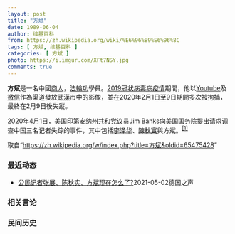 ```yaml
---
layout: post
title: "方斌"
date: 1989-06-04
author: 维基百科
from: https://zh.wikipedia.org/wiki/%E6%96%B9%E6%96%8C
tags: [ 方斌, 维基百科 ]
categories: [ 方斌 ]
photo: https://i.imgur.com/XFt7NSY.jpg
comments: true
---
```

<div class="mw-parser-output">
<p><b>方斌</b>是一名中國<a href="/wiki/%E5%95%86%E4%BA%BA" title="商人">商人</a>，<a href="/wiki/%E6%B3%95%E8%BC%AA%E5%8A%9F" class="mw-redirect" title="法輪功">法輪功</a>學員。<a href="/wiki/2019%E5%86%A0%E7%8A%B6%E7%97%85%E6%AF%92%E7%97%85%E7%96%AB%E6%83%85" title="2019冠状病毒病疫情">2019冠状病毒病疫情</a>期間，他以<a href="/wiki/Youtube" class="mw-redirect" title="Youtube">Youtube</a>及<a href="/wiki/%E5%BE%AE%E4%BF%A1" title="微信">微信</a>作為渠道發放<a href="/wiki/%E6%AD%A6%E6%BC%A2" class="mw-redirect" title="武漢">武漢</a>市中的影像，並在2020年2月1日至9日期間多次被拘捕，最終在2月9日後失蹤。
</p><p>2020年4月1日，美国印第安纳州共和党议员Jim Banks向美国国务院提出请求调查中国三名记者失踪的事件，其中包括<a href="/wiki/%E6%9D%8E%E6%B3%BD%E5%8D%8E_(%E8%AE%B0%E8%80%85)" title="李泽华 (记者)">李泽华</a>、<a href="/wiki/%E9%99%88%E7%A7%8B%E5%AE%9E_(%E5%BE%8B%E5%B8%88)" title="陈秋实 (律师)">陳秋實</a>與<a class="mw-selflink selflink">方斌</a>。<sup id="cite_ref-1" class="reference"><a href="#cite_note-1">[1]</a></sup>
</p>
</div><noscript><img src="//zh.wikipedia.org/wiki/Special:CentralAutoLogin/start?type=1x1" alt="" title="" width="1" height="1" style="border: none; position: absolute;"></noscript>
<div class="printfooter">取自“<a dir="ltr" href="https://zh.wikipedia.org/w/index.php?title=方斌&amp;oldid=65475428">https://zh.wikipedia.org/w/index.php?title=方斌&amp;oldid=65475428</a>”</div><div id="recent-news"><h3>最近动态</h3><ul><li><a href="https://nodebe4.github.io/waimei/2021-05-02/%E5%85%AC%E6%B0%91%E8%AE%B0%E8%80%85%E5%BC%A0%E5%B1%95-%E9%99%88%E7%A7%8B%E5%AE%9E-%E6%96%B9%E6%96%8C%E7%8E%B0%E5%9C%A8%E6%80%8E%E4%B9%88%E4%BA%86" title="公民记者张展、陈秋实、方斌现在怎么了?—— William Yang2021-05-03T03:50:54.848Z 徐晓冬在今年3月29日再度於Youtube频道分享陈秋实的近况，表示自己看到...">公民记者张展、陈秋实、方斌现在怎么了?</a><time>2021-05-02</time><a class="tag">德国之声</a></li>
</ul></div><div id="open-opinion"><h3>相关言论</h3><ul></ul></div><div id="mjls-record"><h3>民间历史</h3><ul></ul></div>